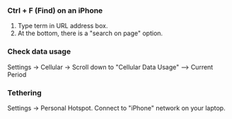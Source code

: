 ### Ctrl + F (Find) on an iPhone
1. Type term in URL address box.
2. At the bottom, there is a "search on page" option.

### Check data usage
Settings -> Cellular -> Scroll down to "Cellular Data Usage" --> Current Period

### Tethering
Settings -> Personal Hotspot. Connect to "iPhone" network on your laptop.